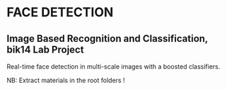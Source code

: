 # FACE DETECTION
## Image Based Recognition and Classification, bik14 Lab Project

Real-time face detection in multi-scale images with a boosted classifiers.

NB: Extract materials in the root folders !
